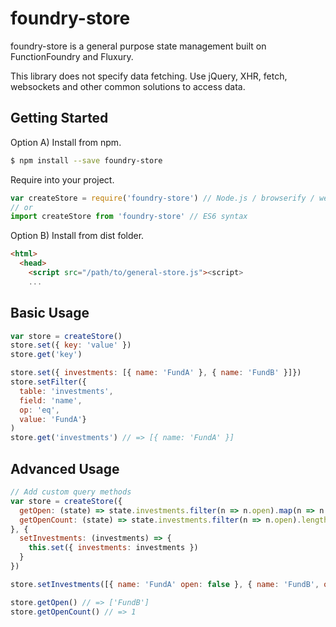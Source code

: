# foundry-store

foundry-store is a general purpose state management built on FunctionFoundry and Fluxury.

This library does not specify data fetching. Use jQuery, XHR, fetch, websockets and other common solutions to access data.

## Getting Started

Option A) Install from npm.

```sh
$ npm install --save foundry-store
```

Require into your project.

```js
var createStore = require('foundry-store') // Node.js / browserify / webpack
// or
import createStore from 'foundry-store' // ES6 syntax
```

Option B) Install from dist folder.

```HTML
<html>
  <head>
    <script src="/path/to/general-store.js"><script>
    ...
```

## Basic Usage

```js
var store = createStore()
store.set({ key: 'value' })
store.get('key')

store.set({ investments: [{ name: 'FundA' }, { name: 'FundB' }]})
store.setFilter({
  table: 'investments',
  field: 'name',
  op: 'eq',
  value: 'FundA'}
)
store.get('investments') // => [{ name: 'FundA' }]
```

## Advanced Usage

```js
// Add custom query methods
var store = createStore({
  getOpen: (state) => state.investments.filter(n => n.open).map(n => n.name)
  getOpenCount: (state) => state.investments.filter(n => n.open).length
}, {
  setInvestments: (investments) => {
    this.set({ investments: investments })
  }
})

store.setInvestments([{ name: 'FundA' open: false }, { name: 'FundB', open: true }])

store.getOpen() // => ['FundB']
store.getOpenCount() // => 1
```
